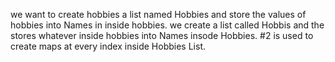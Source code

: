we want to create hobbies a list named Hobbies and store the values of hobbies into Names in inside hobbies.
we create a list called Hobbis and the stores whatever inside hobbies into Names insode Hobbies.
#2 is used to create maps at every index inside Hobbies List.